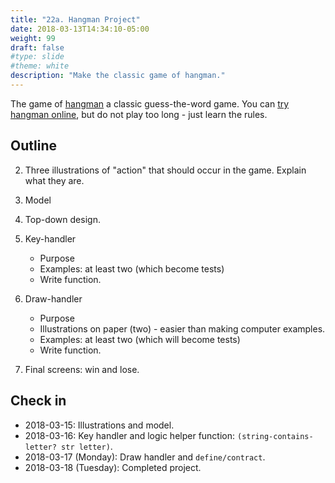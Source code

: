 ```yaml
---
title: "22a. Hangman Project"
date: 2018-03-13T14:34:10-05:00
weight: 99
draft: false
#type: slide
#theme: white
description: "Make the classic game of hangman."
---
```


The game of [hangman](https://en.wikipedia.org/wiki/Hangman_(game)) a
classic guess-the-word game.  You can [try hangman
online](http://www.playhangman.com), but do not play too long - just learn the rules.

## Outline

2. Three illustrations of "action" that should occur in the game. Explain what they are.
1. Model
3. Top-down design.
5. Key-handler

     * Purpose
     * Examples: at least two (which become tests)
     * Write function.
4. Draw-handler

     * Purpose
     * Illustrations on paper (two) - easier than making computer examples.
     * Examples: at least two (which will become tests)
     * Write function.
5. Final screens: win and lose.

## Check in

* 2018-03-15: Illustrations and model.
* 2018-03-16: Key handler and logic helper function: `(string-contains-letter? str letter)`.
* 2018-03-17 (Monday): Draw handler and `define/contract`.
* 2018-03-18 (Tuesday): Completed project.

